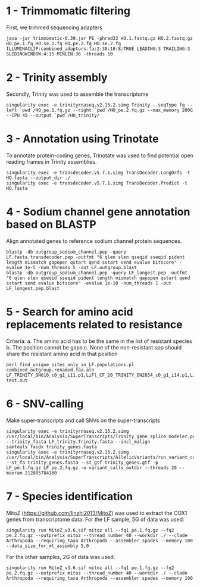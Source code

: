 # 1 - Trimmomatic filtering
First, we trimmed sequencing adapters 

```
java -jar trimmomatic-0.39.jar PE -phred33 HO.1.fastq.gz HO.2.fastq.gz HO.pe.1.fq HO.se.1.fq HO.pe.2.fq HO.se.2.fq ILLUMINACLIP:combined_adaptors.fa:2:30:10:8:TRUE LEADING:3 TRAILING:3 SLIDINGWINDOW:4:15 MINLEN:36 -threads 10
```

# 2 - Trinity assembly
Secondly, Trinity was used to assemble the transcriptome
```
singularity exec -e trinityrnaseq.v2.15.2.simg Trinity --seqType fq --left `pwd`/HO_pe.1.fq.gz --right `pwd`/HO_pe.2.fq.gz --max_memory 200G --CPU 45 --output `pwd`/HO_trinity/
```

# 3 - Annotation using Trinotate
To annotate protein-coding genes, Trinotate was used to find potential open reading frames in Trinity assemblies. 
```
singularity exec -e transdecoder.v5.7.1.simg TransDecoder.LongOrfs -t HO.fasta --output_dir ./
singularity exec -e transdecoder.v5.7.1.simg TransDecoder.Predict -t HO.fasta
```

# 4 - Sodium channel gene annotation based on BLASTP
Align annotated genes to reference sodium channel protein sequences. 
```
blastp -db outgroup_sodium_channel.pep -query LF.fasta.transdecoder.pep -outfmt "6 qlen slen qseqid sseqid pident length mismatch gapopen qstart qend sstart send evalue bitscore" -evalue 1e-5 -num_threads 5 -out LF.outgroup.blast
blastp -db outgroup_sodium_channel.pep -query LF_longest.pep -outfmt "6 qlen slen qseqid sseqid pident length mismatch gapopen qstart qend sstart send evalue bitscore" -evalue 1e-10 -num_threads 1 -out LF_longest.pep.blast
```

# 5 - Search for amino acid replacements related to resistance
Criteria: 
a. The amino acid has to be the same in the list of resistant species
b. The position cannot be gaps
c. None of the non-resistant spp should share the resistant amino acid in that position

```
perl find_unique_sites_only_in_LF.populations.pl combined_outgroup.renamed.faa.aln LF_TRINITY_DN616_c0_g1_i11.p1,LiFl_CF_20_TRINITY_DN2854_c0_g1_i14.p1,LiFl_CF_27_TRINITY_DN1074_c0_g1_i2.p1,LiFl_CF_36_TRINITY_DN1157_c0_g1_i4.p1 test.out
```

# 6 - SNV-calling
Make super-transcripts and call SNVs on the super-transcripts
```
singularity exec -e trinityrnaseq.v2.15.2.simg /usr/local/bin/Analysis/SuperTranscripts/Trinity_gene_splice_modeler.py --trinity_fasta LF_trinity.Trinity.fasta --incl_malign
samtools faidx trinity_genes.fasta
singularity exec -e trinityrnaseq.v2.15.2.simg /usr/local/bin/Analysis/SuperTranscripts/AllelicVariants/run_variant_calling.py --st_fa trinity_genes.fasta --st_gtf trinity_genes.gtf -p LF_pe.1.fq.gz LF_pe.2.fq.gz -o variant_calls_outdir --threads 20 --maxram 212085784160
```

# 7 - Species identification
MitoZ (https://github.com/linzhi2013/MitoZ) was used to extract the COX1 genes from transcriptome data: 
For the LF sample, 5G of data was used:
```
singularity run MitoZ_v3.6.sif mitoz all --fq1 pe.1.fq.gz --fq2 pe.2.fq.gz --outprefix mitoz --thread_number 40 --workdir ./ --clade Arthropoda --requiring_taxa Arthropoda --assembler spades --memory 100 --data_size_for_mt_assembly 5,0
```

For the other samples, 2G of data was used:
```
singularity run MitoZ_v3.6.sif mitoz all --fq1 pe.1.fq.gz --fq2 pe.2.fq.gz --outprefix mitoz --thread_number 40 --workdir ./ --clade Arthropoda --requiring_taxa Arthropoda --assembler spades --memory 100
```

